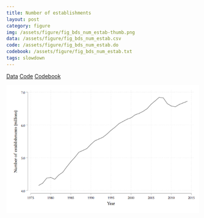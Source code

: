 ```yaml
---
title: Number of establishments
layout: post
category: figure
img: /assets/figure/fig_bds_num_estab-thumb.png
data: /assets/figure/fig_bds_num_estab.csv
code: /assets/figure/fig_bds_num_estab.do
codebook: /assets/figure/fig_bds_num_estab.txt
tags: slowdown
---
```


[Data](/assets/figure/fig_bds_num_estab.csv) [Code](/assets/figure/fig_bds_num_estab.do) [Codebook](/assets/figure/fig_bds_num_estab.txt)

![Number of establishments](/assets/figure/fig_bds_num_estab.png)
